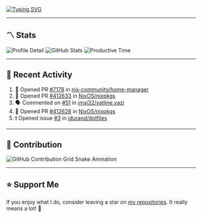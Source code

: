 [![Typing SVG](https://readme-typing-svg.demolab.com?font=&duration=2500&pause=100&center=true&vCenter=true&multiline=true&width=1000&height=60&lines=Hi+There!;Welcome+to+my+Github+profile+%F0%9F%91%8B)](https://git.io/typing-svg)

---

## 〽️ Stats

![Profile Detail](http://github-profile-summary-cards.vercel.app/api/cards/profile-details?username=phucleeuwu&theme=transparent)
![GitHub Stats](http://github-profile-summary-cards.vercel.app/api/cards/stats?username=phucleeuwu&theme=transparent)
![Productive Time](http://github-profile-summary-cards.vercel.app/api/cards/productive-time?username=phucleeuwu&theme=transparent&utcOffset=8)

---

## 📝 Recent Activity

<!--START_SECTION:activity-->
1. 💪 Opened PR [#7178](https://github.com/nix-community/home-manager/pull/7178) in [nix-community/home-manager](https://github.com/nix-community/home-manager)
2. 💪 Opened PR [#412633](https://github.com/NixOS/nixpkgs/pull/412633) in [NixOS/nixpkgs](https://github.com/NixOS/nixpkgs)
3. 🗣 Commented on [#51](https://github.com/imsi32/yatline.yazi/issues/51#issuecomment-2924778179) in [imsi32/yatline.yazi](https://github.com/imsi32/yatline.yazi)
4. 💪 Opened PR [#412628](https://github.com/NixOS/nixpkgs/pull/412628) in [NixOS/nixpkgs](https://github.com/NixOS/nixpkgs)
5. ❗ Opened issue [#3](https://github.com/jdurand/dotfiles/issues/3) in [jdurand/dotfiles](https://github.com/jdurand/dotfiles)
<!--END_SECTION:activity-->

<!--START_SECTION:waka-->

<!--END_SECTION:waka-->

---

## 🐍 Contribution

<picture>
  <source media="(prefers-color-scheme: dark)" srcset="https://raw.githubusercontent.com/phucleeuwu/phucleeuwu/output/github-contribution-grid-snake-dark.svg">
  <source media="(prefers-color-scheme: light)" srcset="https://raw.githubusercontent.com/phucleeuwu/phucleeuwu/output/github-contribution-grid-snake.svg">
  <img alt="GitHub Contribution Grid Snake Animation" src="https://raw.githubusercontent.com/phucleeuwu/phucleeuwu/output/github-contribution-grid-snake.svg">
</picture>

---

## ⭐ Support Me

If you enjoy what I do, consider leaving a star on [my repositories](https://github.com/phucleeuwu?tab=repositories&type=source). It really means a lot! 💙
